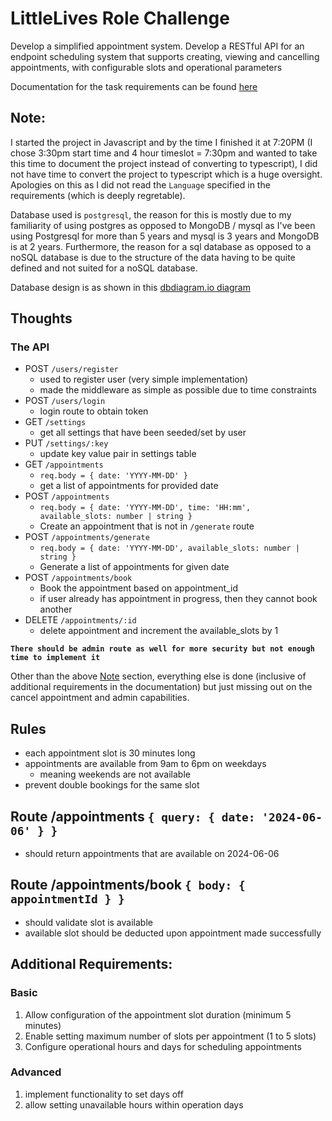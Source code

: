 # LittleLives Role Challenge
Develop a simplified appointment system. Develop a RESTful API for an endpoint scheduling system that supports creating, viewing and cancelling appointments, with configurable slots and operational parameters

Documentation for the task requirements can be found [here](https://docs.google.com/document/d/1fdzbEFDwJGPjBx_hQTvwRKe-KcO8vbr2Pqeau5n3PnA/edit)

<a id="note"></a>
## Note:
I started the project in Javascript and by the time I finished it at 7:20PM (I chose 3:30pm start time and 4 hour timeslot = 7:30pm and wanted to take this time to document the project instead of converting to typescript), I did not have time to convert the project to typescript which is a huge oversight. Apologies on this as I did not read the `Language` specified in the requirements (which is deeply regretable).

Database used is `postgresql`, the reason for this is mostly due to my familiarity of using postgres as opposed to MongoDB / mysql as I've been using Postgresql for more than 5 years and mysql is 3 years and MongoDB is at 2 years. Furthermore, the reason for a sql database as opposed to a noSQL database is due to the structure of the data having to be quite defined and not suited for a noSQL database.

Database design is as shown in this [dbdiagram.io diagram](https://dbdiagram.io/d/LittleLives-665efcc6b65d933879769bc7)

## Thoughts
### The API
- POST `/users/register`
    - used to register user (very simple implementation)
    - made the middleware as simple as possible due to time constraints
- POST `/users/login`
    - login route to obtain token
- GET `/settings`
    - get all settings that have been seeded/set by user
- PUT `/settings/:key`
    - update key value pair in settings table
- GET `/appointments`
    - `req.body = { date: 'YYYY-MM-DD' }`
    - get a list of appointments for provided date
- POST `/appointments`
    - `req.body = { date: 'YYYY-MM-DD', time: 'HH:mm', available_slots: number | string }`
    - Create an appointment that is not in `/generate` route
- POST `/appointments/generate`
    - `req.body = { date: 'YYYY-MM-DD', available_slots: number | string }`
    - Generate a list of appointments for given date
- POST `/appointments/book`
    - Book the appointment based on appointment_id
    - if user already has appointment in progress, then they cannot book another
- DELETE `/appointments/:id`
    - delete appointment and increment the available_slots by 1

**`There should be admin route as well for more security but not enough time to implement it`**

Other than the above [Note](#note) section, everything else is done (inclusive of additional requirements in the documentation) but just missing out on the cancel appointment and admin capabilities.

## Rules
- each appointment slot is 30 minutes long
- appointments are available from 9am to 6pm on weekdays
    - meaning weekends are not available
- prevent double bookings for the same slot

## Route /appointments `{ query: { date: '2024-06-06' } }`
- should return appointments that are available on 2024-06-06


## Route /appointments/book `{ body: { appointmentId } }`
- should validate slot is available
- available slot should be deducted upon appointment made successfully

## Additional Requirements:
### Basic
1. Allow configuration of the appointment slot duration (minimum 5 minutes)
2. Enable setting maximum number of slots per appointment (1 to 5 slots)
3. Configure operational hours and days for scheduling appointments

### Advanced
1. implement functionality to set days off
2. allow setting unavailable hours within operation days
